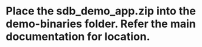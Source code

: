 # Place the sdb_demo_app.zip into the demo-binaries folder. Refer the main documentation for location. 

